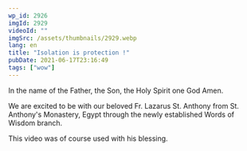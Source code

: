 ```yaml
---
wp_id: 2926
imgId: 2929
videoId: ""
imgSrc: /assets/thumbnails/2929.webp
lang: en
title: "Isolation is protection !"
pubDate: 2021-06-17T23:16:49
tags: ["wow"]
---
```


<p>In the name of the Father, the Son, the Holy Spirit one God Amen.</p>
<p>We are excited to be with our beloved Fr. Lazarus St. Anthony from St. Anthony's Monastery, Egypt through the newly established Words of Wisdom branch.</p>
<p>This video was of course used with his blessing.</p>
<p>&nbsp;</p>
